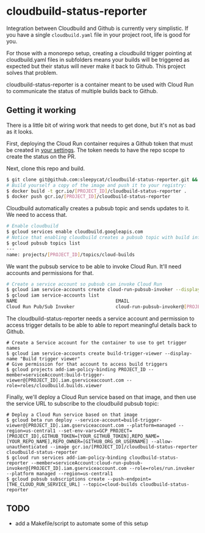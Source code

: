# cloudbuild-status-reporter

Integration between Cloudbuild and Github is currently very simplistic.  If you
have a single `cloudbuild.yaml` file in your project root, life is good for
you.

For those with a monorepo setup, creating a cloudbuild trigger pointing at
cloudbuild.yaml files in subfolders means your builds will be triggered as
expected but their status will never make it back to Github. This project
solves that problem.

cloudbuild-status-reporter is a container meant to be used with Cloud Run to
communicate the status of multiple builds back to Github.

## Getting it working

There is a little bit of wiring work that needs to get done, but it's not as bad as it looks.

First, deploying the Cloud Run container requires a Github token that must be created in [your
settings](https://github.com/settings/tokens). The token needs to have the
repo scope to create the status on the PR.

Next, clone this repo and build.

```sh
$ git clone git@github.com:sleepycat/cloudbuild-status-reporter.git && cd cloudbuild-status-reporter
# Build yourself a copy of the image and push it to your registry:
$ docker build -t gcr.io/[PROJECT_ID]/cloudbuild-status-reporter .
$ docker push gcr.io/[PROJECT_ID]/cloudbuild-status-reporter
```

Cloudbuild automatically creates a pubsub topic and sends updates to it. We need to access that.

```sh
# Enable cloudbuild
$ gcloud services enable cloudbuild.googleapis.com
# Notice that enabling cloudbuild creates a pubsub topic with build info
$ gcloud pubsub topics list
---
name: projects/[PROJECT_ID]/topics/cloud-builds
```
We want the pubsub service to be able to invoke Cloud Run. It'll need accounts and permissions for that.

```sh
# Create a service account so pubsub can invoke Cloud Run
$ gcloud iam service-accounts create cloud-run-pubsub-invoker --display-name "Cloud Run Pub/Sub Invoker"
$ gcloud iam service-accounts list
NAME                                    EMAIL                                                                      DISABLED
Cloud Run Pub/Sub Invoker               cloud-run-pubsub-invoker@[PROJECT_ID].iam.gserviceaccount.com              False
```

The cloudbuild-status-reporter needs a service account and permission to access trigger details to be able to able to report meaningful details back to Github.

```
# Create a Service account for the container to use to get trigger names
$ gcloud iam service-accounts create build-trigger-viewer --display-name "Build trigger viewer"
# Give permission for that account to access build triggers
$ gcloud projects add-iam-policy-binding PROJECT_ID --member=serviceAccount:build-trigger-viewer@[PROJECT_ID].iam.gserviceaccount.com --role=roles/cloudbuild.builds.viewer
```

Finally, we'll deploy a Cloud Run service based on that image, and then use the service URL to subscribe to the cloudbuild pubsub topic:

```
# Deploy a Cloud Run service based on that image
$ gcloud beta run deploy --service-account=build-trigger-viewer@[PROJECT_ID].iam.gserviceaccount.com --platform=managed --region=us-central1 --set-env-vars=GCP_PROJECT=[PROJECT_ID],GITHUB_TOKEN=[YOUR_GITHUB_TOKEN],REPO_NAME=[YOUR_REPO_NAME],REPO_OWNER=[GITHUB_ORG_OR_USERNAME] --allow-unauthenticated --image gcr.io/[PROJECT_ID]/cloudbuild-status-reporter cloudbuild-status-reporter
$ gcloud run services add-iam-policy-binding cloudbuild-status-reporter --member=serviceAccount:cloud-run-pubsub-invoker@[PROJECT_ID].iam.gserviceaccount.com --role=roles/run.invoker --platform managed --region=us-central1
$ gcloud pubsub subscriptions create --push-endpoint=[THE_CLOUD_RUN_SERVICE_URL] --topic=cloud-builds cloudbuild-status-reporter
```

## TODO

* add a Makefile/script to automate some of this setup
